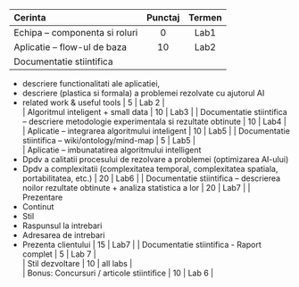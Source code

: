 


| Cerinta | Punctaj	| Termen |
| :--- | :---: | :---: |
| Echipa – componenta si roluri | 0 | Lab1 |
| Aplicatie – flow-ul de baza | 10 |	Lab2 |
| Documentatie stiintifica 
-	descriere functionalitati ale aplicatiei, 
-	descriere (plastica si formala) a problemei rezolvate cu ajutorul AI 
-	related work & useful tools	| 5 | Lab 2 |	
| Algoritmul inteligent + small data	| 10	 | Lab3 |
| Documentatie stiintifica – descriere metodologie experimentala si rezultate obtinute	| 10 | Lab4 |	
| Aplicatie – integrarea algoritmului inteligent | 10	| Lab5 |
| Documentatie stiintifica – wiki/ontology/mind-map	| 5 | Lab5 |	
| Aplicatie – imbunatatirea algoritmului intelligent
-	Dpdv a calitatii procesului de rezolvare a problemei (optimizarea AI-ului)
-	Dpdv a complexitatii (complexitatea temporal, complexitatea spatiala, portabilitatea, etc.)	| 20 | Lab6 |
| Documentatie stiintifica – descrierea noilor rezultate obtinute + analiza statistica a lor | 20 | Lab7 |
| Prezentare 
-	Continut
-	Stil 
-	Raspunsul la intrebari
-	Adresarea de intrebari
-	Prezenta clientului	| 15 | Lab7 |
| Documentatie stiintifica - Raport complet	| 5 | Lab 7 |	
| Stil dezvoltare	| 10 | all labs |	
| Bonus: Concursuri / articole stiintifice | 10 | Lab 6 |	
